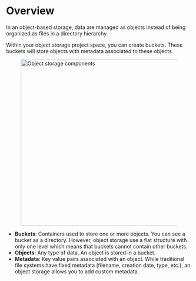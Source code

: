 # Overview

In an object-based storage, data are managed as objects instead of being 
organized as files in a directory hierarchy.

Within your object storage project space, you can create buckets. These 
buckets will store objects with metadata associated to these objects. 

<figure>
  <img 
    src="../../../assets/images/object-storage-component.svg" 
    width="450"
    alt="Object storage components"
  >
</figure>

- **Buckets**: Containers used to store one or more objects. You can see a 
  bucket as a directory. However, object storage use a flat structure with only 
  one level which means that buckets cannot contain other buckets.
- **Objects**: Any type of data. An object is stored in a bucket.
- **Metadata**: Key value pairs associated with an object. While traditional 
  file systems have fixed metadata (filename, creation date, type, etc.), an 
  object storage allows you to add custom metadata.
